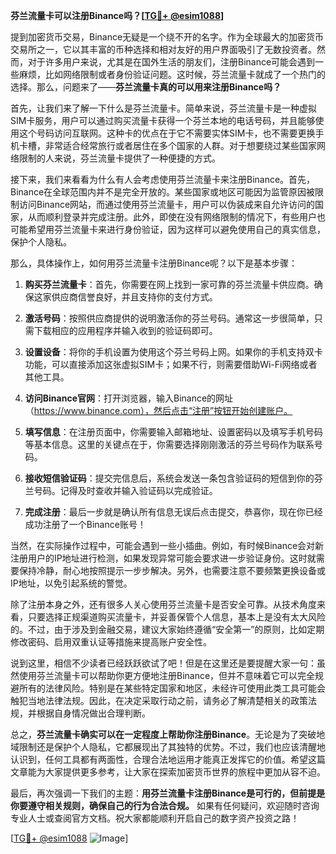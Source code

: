 **芬兰流量卡可以注册Binance吗？[[TG💪+ @esim1088](https://t.me/s/esim1088)]**

提到加密货币交易，Binance无疑是一个绕不开的名字。作为全球最大的加密货币交易所之一，它以其丰富的币种选择和相对友好的用户界面吸引了无数投资者。然而，对于许多用户来说，尤其是在国外生活的朋友们，注册Binance可能会遇到一些麻烦，比如网络限制或者身份验证问题。这时候，芬兰流量卡就成了一个热门的选择。那么，问题来了——**芬兰流量卡真的可以用来注册Binance吗？**

首先，让我们来了解一下什么是芬兰流量卡。简单来说，芬兰流量卡是一种虚拟SIM卡服务，用户可以通过购买流量卡获得一个芬兰本地的电话号码，并且能够使用这个号码访问互联网。这种卡的优点在于它不需要实体SIM卡，也不需要更换手机卡槽，非常适合经常旅行或者居住在多个国家的人群。对于想要绕过某些国家网络限制的人来说，芬兰流量卡提供了一种便捷的方式。

接下来，我们来看看为什么有人会考虑使用芬兰流量卡来注册Binance。首先，Binance在全球范围内并不是完全开放的。某些国家或地区可能因为监管原因被限制访问Binance网站，而通过使用芬兰流量卡，用户可以伪装成来自允许访问的国家，从而顺利登录并完成注册。此外，即使在没有网络限制的情况下，有些用户也可能希望用芬兰流量卡来进行身份验证，因为这样可以避免使用自己的真实信息，保护个人隐私。

那么，具体操作上，如何用芬兰流量卡注册Binance呢？以下是基本步骤：

1. **购买芬兰流量卡**：首先，你需要在网上找到一家可靠的芬兰流量卡供应商。确保这家供应商信誉良好，并且支持你的支付方式。
   
2. **激活号码**：按照供应商提供的说明激活你的芬兰号码。通常这一步很简单，只需下载相应的应用程序并输入收到的验证码即可。

3. **设置设备**：将你的手机设置为使用这个芬兰号码上网。如果你的手机支持双卡功能，可以直接添加这张虚拟SIM卡；如果不行，则需要借助Wi-Fi网络或者其他工具。

4. **访问Binance官网**：打开浏览器，输入Binance的网址（https://www.binance.com），然后点击“注册”按钮开始创建账户。

5. **填写信息**：在注册页面中，你需要输入邮箱地址、设置密码以及填写手机号码等基本信息。这里的关键点在于，你需要选择刚刚激活的芬兰号码作为联系号码。

6. **接收短信验证码**：提交完信息后，系统会发送一条包含验证码的短信到你的芬兰号码。记得及时查收并输入验证码以完成验证。

7. **完成注册**：最后一步就是确认所有信息无误后点击提交，恭喜你，现在你已经成功注册了一个Binance账号！

当然，在实际操作过程中，可能会遇到一些小插曲。例如，有时候Binance会对新注册用户的IP地址进行检测，如果发现异常可能会要求进一步验证身份。这时就需要保持冷静，耐心地按照提示一步步解决。另外，也需要注意不要频繁更换设备或IP地址，以免引起系统的警觉。

除了注册本身之外，还有很多人关心使用芬兰流量卡是否安全可靠。从技术角度来看，只要选择正规渠道购买流量卡，并妥善保管个人信息，基本上是没有太大风险的。不过，由于涉及到金融交易，建议大家始终遵循“安全第一”的原则，比如定期修改密码、启用双重认证等措施来提高账户安全性。

说到这里，相信不少读者已经跃跃欲试了吧！但是在这里还是要提醒大家一句：虽然使用芬兰流量卡可以帮助你更方便地注册Binance，但并不意味着它可以完全规避所有的法律风险。特别是在某些特定国家和地区，未经许可使用此类工具可能会触犯当地法律法规。因此，在决定采取行动之前，请务必了解清楚相关的政策法规，并根据自身情况做出合理判断。

总之，**芬兰流量卡确实可以在一定程度上帮助你注册Binance**。无论是为了突破地域限制还是保护个人隐私，它都展现出了其独特的优势。不过，我们也应该清醒地认识到，任何工具都有两面性，合理合法地运用才能真正发挥它的价值。希望这篇文章能为大家提供更多参考，让大家在探索加密货币世界的旅程中更加从容不迫。

最后，再次强调一下我们的主题：**用芬兰流量卡注册Binance是可行的，但前提是你要遵守相关规则，确保自己的行为合法合规。** 如果有任何疑问，欢迎随时咨询专业人士或查阅官方文档。祝大家都能顺利开启自己的数字资产投资之路！

[[TG💪+ @esim1088](https://t.me/s/esim1088) ![Image](https://i.postimg.cc/4NQfJmqS/Snipaste-2025-05-13-00-14-12.png)]